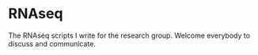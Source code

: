 # RNAseq
The RNAseq scripts I write for the research group. Welcome everybody to discuss and communicate.

